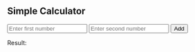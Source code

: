 <!DOCTYPE html>
<html lang="en">
<head>
    <meta charset="UTF-8">
    <meta name="viewport" content="width=device-width, initial-scale=1.0">
    <title>Simple Calculator</title>
    <link rel="stylesheet" href="style.css">
</head>
<body>
    <div class="container">
        <h2>Simple Calculator</h2>
        <input type="number" id="num1" placeholder="Enter first number">
        <input type="number" id="num2" placeholder="Enter second number">
        <button onclick="calculate()">Add</button>
        <p>Result: <span id="result"></span></p>
    </div>
    <script src="script.js"></script>
</body>
</html>
